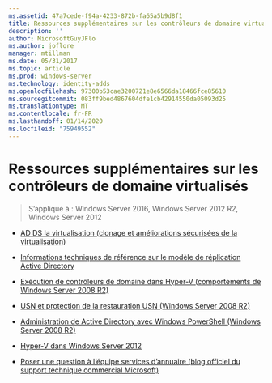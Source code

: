 ```yaml
---
ms.assetid: 47a7cede-f94a-4233-872b-fa65a5b9d8f1
title: Ressources supplémentaires sur les contrôleurs de domaine virtualisés
description: ''
author: MicrosoftGuyJFlo
ms.author: joflore
manager: mtillman
ms.date: 05/31/2017
ms.topic: article
ms.prod: windows-server
ms.technology: identity-adds
ms.openlocfilehash: 97300b53cae3200721e8e6566da18466fce85610
ms.sourcegitcommit: 083ff9bed4867604dfe1cb42914550da05093d25
ms.translationtype: MT
ms.contentlocale: fr-FR
ms.lasthandoff: 01/14/2020
ms.locfileid: "75949552"
---
```

# <a name="virtualized-domain-controller-additional-resources"></a>Ressources supplémentaires sur les contrôleurs de domaine virtualisés

>S’applique à : Windows Server 2016, Windows Server 2012 R2, Windows Server 2012

  
-   [AD DS la virtualisation (clonage et améliorations sécurisées de la virtualisation)](https://go.microsoft.com/fwlink/p/?LinkID=238316)  
  
-   [Informations techniques de référence sur le modèle de réplication Active Directory](https://technet.microsoft.com/library/cc782376(v=ws.10).aspx)  
  
-   [Exécution de contrôleurs de domaine dans Hyper-V (comportements de Windows Server 2008 R2)](https://technet.microsoft.com/library/dd363553(v=ws.10).aspx)  
  
-   [USN et protection de la restauration USN (Windows Server 2008 R2)](https://technet.microsoft.com/library/d2cae85b-41ac-497f-8cd1-5fbaa6740ffe(v=ws.10))  
  
-   [Administration de Active Directory avec Windows PowerShell (Windows Server 2008 R2)](https://technet.microsoft.com/library/dd378937(WS.10).aspx)  
  
-   [Hyper-V dans Windows Server 2012](https://technet.microsoft.com/library/hh831531.aspx)  
  
-   [Poser une question à l’équipe services d’annuaire (blog officiel du support technique commercial Microsoft)](https://blogs.technet.com/b/askds)  
  


